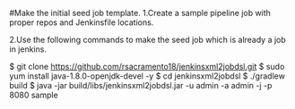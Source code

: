 #Make the initial seed job template.
1.Create a sample pipeline job with proper repos and Jenkinsfile locations.

2.Use the following commands to make the seed job which is already a job in jenkins.

$ git clone https://github.com/rsacramento18/jenkinsxml2jobdsl.git
$ sudo yum install java-1.8.0-openjdk-devel -y 
$ cd jenkinsxml2jobdsl
$ ./gradlew build
$ java -jar build/libs/jenkinsxml2jobdsl.jar -u admin -a admin -j <jenkins server> -p 8080 sample